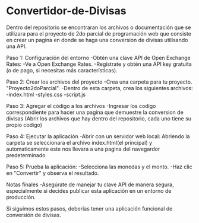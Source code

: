 # Convertidor-de-Divisas
Dentro del repositorio se encontraran los archivos o documentación que se utilizara para el proyecto de 2do parcial de programación web que consiste en crear un pagina en donde se haga una conversion de divisas utilisando una API.

Paso 1: Configuración del entorno
 -Obtén una clave API de Open Exchange Rates:
 -Ve a Open Exchange Rates.
 -Regístrate y obtén una API key gratuita (o de pago, si necesitas más características).

Paso 2: Crear los archivos del proyecto
 -Crea una carpeta para tu proyecto. "Proyecto2doParcial".
 -Dentro de esta carpeta, crea los siguientes archivos:
   -index.html
   -styles.css
   -script.js

Paso 3: Agregar el código a los archivos
 -Ingresar los codigo correspondiente para hacer una pagina que demuestre la conversion 
  de divisas (Abrir los archivos que hay dentro del repositorio, cada uno tiene su 
  propio codigo)

Paso 4: Ejecutar la aplicación
 -Abrir con un servidor web local: Abriendo la carpeta se seleccionara el archivo 
  index.html(el principal) y automaticamente este nos llevara a una pagina del navegardor 
  predeterminado

Paso 5: Prueba la aplicación:
 -Selecciona las monedas y el monto.
 -Haz clic en "Convertir" y observa el resultado.

Notas finales
  -Asegúrate de manejar tu clave API de manera segura, especialmente si decides publicar 
   esta aplicación en un entorno de producción.

Si siguimos estos pasos, deberías tener una aplicación funcional de conversión de divisas. 

